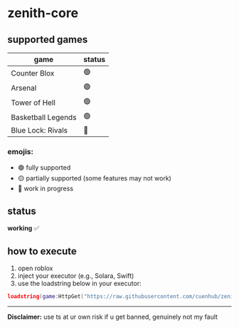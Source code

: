 # zenith-core
## supported games
| game                 | status |
|----------------------|--------|
| Counter Blox         |🟢|      
| Arsenal              |🟢|  
| Tower of Hell        |🟢|    
| Basketball Legends   |🟢 |      
| Blue Lock: Rivals    |🔴|    
  



### emojis:
- 🟢 fully supported
- 🟡 partially supported (some features may not work)
- 🔴 work in progress

## status
**working** ✅

## how to execute
1. open roblox
2. inject your  executor (e.g., Solara, Swift)
3. use the loadstring below in your executor:

```lua
loadstring(game:HttpGet("https://raw.githubusercontent.com/cuenhub/zenith-core/refs/heads/main/loader.lua"))()
```


---
**Disclaimer:** use ts at ur own risk if u get banned, genuinely not my fault

